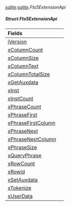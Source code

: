 _[sqlite](../../modules/sqlite/sqlite-module.md):[sqlite](../../modules/sqlite/sqlite-module.md).Fts5ExtensionApi_
##### Struct Fts5ExtensionApi

| Fields | |
|:---|:---|
| [iVersion](sqlite-fts5extensionapi-iversion.md) |  |
| [xColumnCount](sqlite-fts5extensionapi-xcolumncount.md) |  |
| [xColumnSize](sqlite-fts5extensionapi-xcolumnsize.md) |  |
| [xColumnText](sqlite-fts5extensionapi-xcolumntext.md) |  |
| [xColumnTotalSize](sqlite-fts5extensionapi-xcolumntotalsize.md) |  |
| [xGetAuxdata](sqlite-fts5extensionapi-xgetauxdata.md) |  |
| [xInst](sqlite-fts5extensionapi-xinst.md) |  |
| [xInstCount](sqlite-fts5extensionapi-xinstcount.md) |  |
| [xPhraseCount](sqlite-fts5extensionapi-xphrasecount.md) |  |
| [xPhraseFirst](sqlite-fts5extensionapi-xphrasefirst.md) |  |
| [xPhraseFirstColumn](sqlite-fts5extensionapi-xphrasefirstcolumn.md) |  |
| [xPhraseNext](sqlite-fts5extensionapi-xphrasenext.md) |  |
| [xPhraseNextColumn](sqlite-fts5extensionapi-xphrasenextcolumn.md) |  |
| [xPhraseSize](sqlite-fts5extensionapi-xphrasesize.md) |  |
| [xQueryPhrase](sqlite-fts5extensionapi-xqueryphrase.md) |  |
| [xRowCount](sqlite-fts5extensionapi-xrowcount.md) |  |
| [xRowid](sqlite-fts5extensionapi-xrowid.md) |  |
| [xSetAuxdata](sqlite-fts5extensionapi-xsetauxdata.md) |  |
| [xTokenize](sqlite-fts5extensionapi-xtokenize.md) |  |
| [xUserData](sqlite-fts5extensionapi-xuserdata.md) |  |
